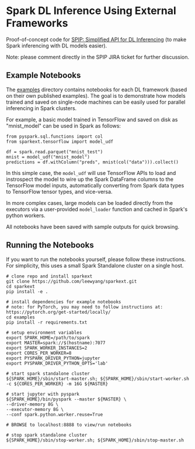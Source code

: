 # Spark DL Inference Using External Frameworks

Proof-of-concept code for [SPIP: Simplified API for DL Inferencing](https://issues.apache.org/jira/browse/SPARK-38648) (to make Spark inferencing with DL models easier).

Note: please comment directly in the SPIP JIRA ticket for further discussion.

## Example Notebooks

The [examples](examples) directory contains notebooks for each DL framework (based on their own published examples).  The goal is to demonstrate how models trained and saved on single-node machines can be easily used for parallel inferencing in Spark clusters.

For example, a basic model trained in TensorFlow and saved on disk as "mnist_model" can be used in Spark as follows:
```
from pyspark.sql.functions import col
from sparkext.tensorflow import model_udf

df = spark.read.parquet("mnist_test")
mnist = model_udf("mnist_model")
predictions = df.withColumn("preds", mnist(col("data"))).collect()
```

In this simple case, the `model_udf` will use TensorFlow APIs to load and instrospect the model to wire up the Spark DataFrame columns to the TensorFlow model inputs, automatically converting from Spark data types to TensorFlow tensor types, and vice-versa.

In more complex cases, large models can be loaded directly from the executors via a user-provided `model_loader` function and cached in Spark's python workers.

All notebooks have been saved with sample outputs for quick browsing.

## Running the Notebooks

If you want to run the notebooks yourself, please follow these instructions.
For simplicity, this uses a small Spark Standalone cluster on a single host.
```
# clone repo and install sparkext
git clone https://github.com/leewyang/sparkext.git
cd sparkext
pip install -e .

# install dependencies for example notebooks
# note: for PyTorch, you may need to follow instructions at: https://pytorch.org/get-started/locally/
cd examples
pip install -r requirements.txt

# setup environment variables
export SPARK_HOME=/path/to/spark
export MASTER=spark://$(hostname):7077
export SPARK_WORKER_INSTANCES=2
export CORES_PER_WORKER=8
export PYSPARK_DRIVER_PYTHON=jupyter
export PYSPARK_DRIVER_PYTHON_OPTS='lab'

# start spark standalone cluster
${SPARK_HOME}/sbin/start-master.sh; ${SPARK_HOME}/sbin/start-worker.sh -c ${CORES_PER_WORKER} -m 16G ${MASTER}

# start jupyter with pyspark
${SPARK_HOME}/bin/pyspark --master ${MASTER} \
--driver-memory 8G \
--executor-memory 8G \
--conf spark.python.worker.reuse=True

# BROWSE to localhost:8888 to view/run notebooks

# stop spark standalone cluster
${SPARK_HOME}/sbin/stop-worker.sh; ${SPARK_HOME}/sbin/stop-master.sh
```


